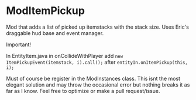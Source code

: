 # ModItemPickup

Mod that adds a list of picked up itemstacks with the stack size. Uses Eric's draggable hud base and event manager.

Important!

In EntityItem.java in onCollideWithPlayer add `new ItemPickupEvent(itemstack, i).call();` after `entityIn.onItemPickup(this, i);`

Must of course be register in the ModInstances class.
This isnt the most elegant solution and may throw the occasional error but nothing breaks it as far as I know. Feel free to optimize or make a pull request/issue.

